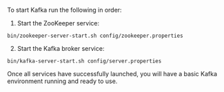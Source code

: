 To start Kafka run the following in order:

1. Start the ZooKeeper service:

`bin/zookeeper-server-start.sh config/zookeeper.properties`

2. Start the Kafka broker service:

`bin/kafka-server-start.sh config/server.properties`

Once all services have successfully launched, you will have a basic Kafka environment running and ready to use.